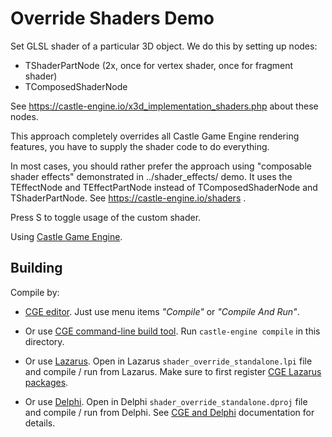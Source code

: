 # Override Shaders Demo

Set GLSL shader of a particular 3D object.
We do this by setting up nodes:

- TShaderPartNode (2x, once for vertex shader, once for fragment shader)
- TComposedShaderNode

See https://castle-engine.io/x3d_implementation_shaders.php about these nodes.

This approach completely overrides all Castle Game Engine rendering features,
you have to supply the shader code to do everything.

In most cases, you should rather prefer the approach using "composable shader effects"
demonstrated in ../shader_effects/ demo.
It uses the TEffectNode and TEffectPartNode
instead of TComposedShaderNode and TShaderPartNode.
See https://castle-engine.io/shaders .

Press S to toggle usage of the custom shader.

Using [Castle Game Engine](https://castle-engine.io/).

## Building

Compile by:

- [CGE editor](https://castle-engine.io/editor). Just use menu items _"Compile"_ or _"Compile And Run"_.

- Or use [CGE command-line build tool](https://castle-engine.io/build_tool). Run `castle-engine compile` in this directory.

- Or use [Lazarus](https://www.lazarus-ide.org/). Open in Lazarus `shader_override_standalone.lpi` file and compile / run from Lazarus. Make sure to first register [CGE Lazarus packages](https://castle-engine.io/lazarus).

- Or use [Delphi](https://www.embarcadero.com/products/Delphi). Open in Delphi `shader_override_standalone.dproj` file and compile / run from Delphi. See [CGE and Delphi](https://castle-engine.io/delphi) documentation for details.
